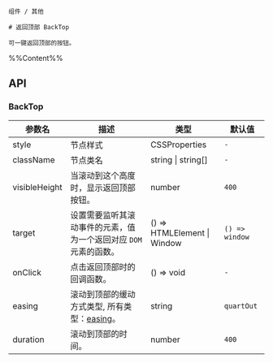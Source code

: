 `````
组件 / 其他

# 返回顶部 BackTop

可一键返回顶部的按钮。
`````

%%Content%%

## API

### BackTop

|参数名|描述|类型|默认值|
|---|---|---|---|
|style|节点样式|CSSProperties |`-`|
|className|节点类名|string \| string[] |`-`|
|visibleHeight|当滚动到这个高度时，显示返回顶部按钮。|number |`400`|
|target|设置需要监听其滚动事件的元素，值为一个返回对应 `DOM` 元素的函数。|() => HTMLElement \| Window |`() => window`|
|onClick|点击返回顶部时的回调函数。|() => void |`-`|
|easing|滚动到顶部的缓动方式类型, 所有类型：[easing](https://github.com/PengJiyuan/b-tween)。|string |`quartOut`|
|duration|滚动到顶部的时间。|number |`400`|
